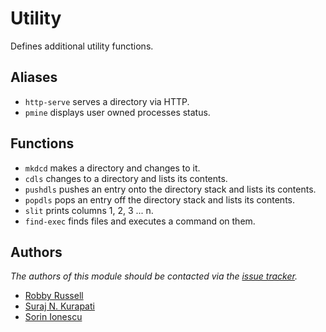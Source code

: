 Utility
=======

Defines additional utility functions.

Aliases
-------

  - `http-serve` serves a directory via HTTP.
  - `pmine` displays user owned processes status.

Functions
---------

  - `mkdcd` makes a directory and changes to it.
  - `cdls` changes to a directory and lists its contents.
  - `pushdls` pushes an entry onto the directory stack and lists its contents.
  - `popdls` pops an entry off the directory stack and lists its contents.
  - `slit` prints columns 1, 2, 3 ... n.
  - `find-exec` finds files and executes a command on them.

Authors
-------

*The authors of this module should be contacted via the [issue tracker][1].*

  - [Robby Russell](https://github.com/robbyrussell)
  - [Suraj N. Kurapati](https://github.com/sunaku)
  - [Sorin Ionescu](https://github.com/sorin-ionescu)

[1]: https://github.com/sorin-ionescu/oh-my-zsh/issues

